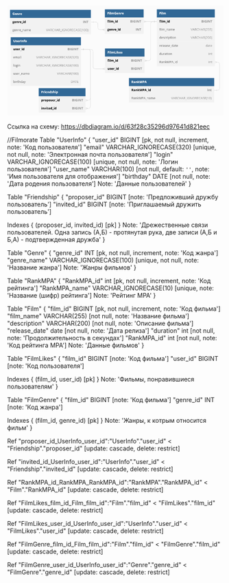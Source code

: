 ![Схема БД](https://github.com/vasilenkodm/java-filmorate/raw/main/Filmorate_database_schema.png)

Ссылка на схему: https://dbdiagram.io/d/63f28c35296d97641d821eec

//Filmorate
Table "UserInfo" {
  "user_id" BIGINT [pk, not null, increment, note: 'Код пользователя']
  "email" VARCHAR_IGNORECASE(320) [unique, not null, note: 'Электронная почта пользователя']
  "login" VARCHAR_IGNORECASE(100) [unique, not null, note: 'Логин пользователя']
  "user_name" VARCHAR(100) [not null, default: `''`, note: 'Имя пользователя для отображения']
  "birthday" DATE [not null, note: 'Дата родения пользователя']
  Note: 'Данные пользователей'
}

Table "Friendship" {
  "proposer_id" BIGINT [note: 'Предложивший дружбу пользователь']
  "invited_id" BIGINT [note: 'Приглашаемый дружить пользователь']

Indexes {
  (proposer_id, invited_id) [pk]
}
  Note: 'Дрежественные связи пользователей. Одна запись (А,Б) - протянутая рука, две записи (А,Б и Б,А) - подтвержденная дружба'
}

Table "Genre" {
  "genre_id" INT [pk, not null, increment, note: 'Код жанра']
  "genre_name" VARCHAR_IGNORECASE(100) [unique, not null, note: 'Название жанра']
  Note: 'Жанры фильмов'
}

Table "RankMPA" {
  "RankMPA_id" int [pk, not null, increment, note: 'Код рейтинга']
  "RankMPA_name" VARCHAR_IGNORECASE(10) [unique, note: 'Название (шифр) рейтинга']
  Note: 'Рейтинг MPA'
}

Table "Film" {
  "film_id" BIGINT [pk, not null, increment, note: 'Код фильма']
  "film_name" VARCHAR(255) [not null, note: 'Название фильма']
  "description" VARCHAR(200) [not null, note: 'Описание фильма']
  "release_date" date [not null, note: 'Дата релиза']
  "duration" int [not null, note: 'Продолжительность в секундах']
  "RankMPA_id" int [not null, note: 'Код рейтинга MPA']
  Note: 'Данные фильмов'
}

Table "FilmLikes" {
  "film_id" BIGINT [note: 'Код фильма']
  "user_id" BIGINT [note: 'Код пользователя']

Indexes {
  (film_id, user_id) [pk]
}
  Note: 'Фильмы, понравившиеся пользователям'
}

Table "FilmGenre" {
  "film_id" BIGINT [note: 'Код фильма']
  "genre_id" INT [note: 'Код жанра']

Indexes {
  (film_id, genre_id) [pk]
}
  Note: 'Жанры, к котрым относится фильм'
}

Ref "proposer_id_UserInfo_user_id":"UserInfo"."user_id" < "Friendship"."proposer_id" [update: cascade, delete: restrict]

Ref "invited_id_UserInfo_user_id":"UserInfo"."user_id" < "Friendship"."invited_id" [update: cascade, delete: restrict]

Ref "RankMPA_id_RankMPA_RankMPA_id":"RankMPA"."RankMPA_id" < "Film"."RankMPA_id" [update: cascade, delete: restrict]

Ref "FilmLikes_film_id_Film_film_id":"Film"."film_id" < "FilmLikes"."film_id" [update: cascade, delete: restrict]

Ref "FilmLikes_user_id_UserInfo_user_id":"UserInfo"."user_id" < "FilmLikes"."user_id" [update: cascade, delete: restrict]

Ref "FilmGenre_film_id_Film_film_id":"Film"."film_id" < "FilmGenre"."film_id" [update: cascade, delete: restrict]

Ref "FilmGenre_user_id_UserInfo_user_id":"Genre"."genre_id" < "FilmGenre"."genre_id" [update: cascade, delete: restrict]
